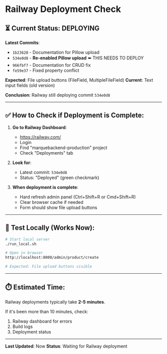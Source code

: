 # Railway Deployment Check

## ⏳ Current Status: DEPLOYING

**Latest Commits**:

- `1b23620` - Documentation for Pillow upload
- `534e0d8` - **Re-enabled Pillow upload** ⬅️ THIS NEEDS TO DEPLOY
- `966fbf7` - Documentation for CRUD fix
- `fe59e37` - Fixed property conflict

**Expected**: File upload buttons (FileField, MultipleFileField)
**Current**: Text input fields (old version)

**Conclusion**: Railway still deploying commit `534e0d8`

---

## ✅ How to Check if Deployment is Complete:

1. **Go to Railway Dashboard**:

   - https://railway.com/
   - Login
   - Find "marquebackend-production" project
   - Check "Deployments" tab

2. **Look for**:

   - Latest commit: `534e0d8`
   - Status: "Deployed" (green checkmark)

3. **When deployment is complete**:
   - Hard refresh admin panel (Ctrl+Shift+R or Cmd+Shift+R)
   - Clear browser cache if needed
   - Form should show file upload buttons

---

## 🧪 Test Locally (Works Now):

```bash
# Start local server
./run_local.sh

# Open in browser
http://localhost:8000/admin/product/create

# Expected: File upload buttons visible
```

---

## ⏱️ Estimated Time:

Railway deployments typically take **2-5 minutes**.

If it's been more than 10 minutes, check:

1. Railway dashboard for errors
2. Build logs
3. Deployment status

---

**Last Updated**: Now
**Status**: Waiting for Railway deployment
